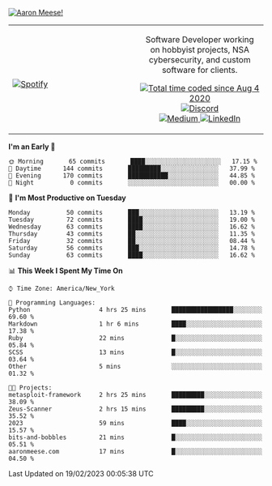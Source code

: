 [![Aaron Meese!](https://user-images.githubusercontent.com/17814535/88975338-a2aabf00-d27f-11ea-963f-8a19608716b4.png)](https://github.com/ajmeese7/readme-ascii "README ASCII")

<!-- Modified from project here: https://github.com/novatorem/novatorem -->
<table width="100%">
  <tr>
  <td width="50%">

&nbsp; <br> [![Spotify](https://ajmeese7.vercel.app/api/spotify)](https://open.spotify.com/user/ajmeese)

  </td>
  <td width="50%">
    <p align="center">
    Software Developer working on hobbyist projects, NSA cybersecurity, and custom software for clients.
    </p>
    <p align="center">
      <a href="https://wakatime.com/@f726891d-3b02-46cd-9b60-e8c59f9e2b14">
        <img src="https://wakatime.com/badge/user/f726891d-3b02-46cd-9b60-e8c59f9e2b14.svg" alt="Total time coded since Aug 4 2020" title="WakaTime" />
      </a>
      <a href="http://link.aaronmeese.com/discord">
        <img src="https://img.shields.io/badge/discord-ajmeese7%234835-369?style=flat-square&logo=discord&logoColor=white&color=purple" alt="Discord" title="Discord">
      </a>
      <br />
      <a href="https://link.aaronmeese.com/medium">
        <img src="https://img.shields.io/badge/medium-ajmeese7-1DB954?style=flat-square&logo=medium&logoColor=white" alt="Medium" title="Medium">
      </a>
      <a href="https://link.aaronmeese.com/linkedin">
        <img src="https://img.shields.io/badge/linkedIn-aaronmeese-1DB954?style=flat-square&logo=linkedin&logoColor=white&color=blue" alt="LinkedIn" title="LinkedIn">
      </a>
    </p>
  </td>

</table>

[//]: <> (The `&nbsp;` is to have Aphelion take up more space)

<!--START_SECTION:waka-->
**I'm an Early 🐤** 

```text
🌞 Morning       65 commits       ████░░░░░░░░░░░░░░░░░░░░░   17.15 % 
🌆 Daytime      144 commits       █████████░░░░░░░░░░░░░░░░   37.99 % 
🌃 Evening      170 commits       ███████████░░░░░░░░░░░░░░   44.85 % 
🌙 Night          0 commits       ░░░░░░░░░░░░░░░░░░░░░░░░░   00.00 % 

```
📅 **I'm Most Productive on Tuesday** 

```text
Monday          50 commits       ███░░░░░░░░░░░░░░░░░░░░░░   13.19 % 
Tuesday         72 commits       ████░░░░░░░░░░░░░░░░░░░░░   19.00 % 
Wednesday       63 commits       ████░░░░░░░░░░░░░░░░░░░░░   16.62 % 
Thursday        43 commits       ██░░░░░░░░░░░░░░░░░░░░░░░   11.35 % 
Friday          32 commits       ██░░░░░░░░░░░░░░░░░░░░░░░   08.44 % 
Saturday        56 commits       ███░░░░░░░░░░░░░░░░░░░░░░   14.78 % 
Sunday          63 commits       ████░░░░░░░░░░░░░░░░░░░░░   16.62 % 

```


📊 **This Week I Spent My Time On** 

```text
⌚︎ Time Zone: America/New_York

💬 Programming Languages: 
Python                   4 hrs 25 mins       █████████████████░░░░░░░░   69.60 % 
Markdown                 1 hr 6 mins         ████░░░░░░░░░░░░░░░░░░░░░   17.38 % 
Ruby                     22 mins             █░░░░░░░░░░░░░░░░░░░░░░░░   05.84 % 
SCSS                     13 mins             █░░░░░░░░░░░░░░░░░░░░░░░░   03.64 % 
Other                    5 mins              ░░░░░░░░░░░░░░░░░░░░░░░░░   01.32 % 

🐱‍💻 Projects: 
metasploit-framework     2 hrs 25 mins       █████████░░░░░░░░░░░░░░░░   38.09 % 
Zeus-Scanner             2 hrs 15 mins       █████████░░░░░░░░░░░░░░░░   35.52 % 
2023                     59 mins             ████░░░░░░░░░░░░░░░░░░░░░   15.57 % 
bits-and-bobbles         21 mins             █░░░░░░░░░░░░░░░░░░░░░░░░   05.51 % 
aaronmeese.com           17 mins             █░░░░░░░░░░░░░░░░░░░░░░░░   04.50 % 

```


 Last Updated on 19/02/2023 00:05:38 UTC
<!--END_SECTION:waka-->
